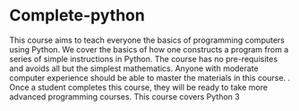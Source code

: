 # Complete-python
This course aims to teach everyone the basics of programming computers using Python. We cover the basics of how one constructs a program from a series of simple instructions in Python.  The course has no pre-requisites and avoids all but the simplest mathematics. Anyone with moderate computer experience should be able to master the materials in this course. .  Once a student completes this course, they will be ready to take more advanced programming courses. This course covers Python 3
